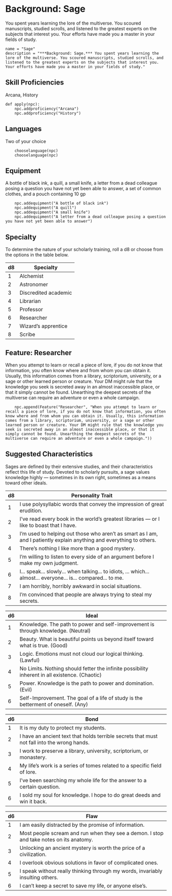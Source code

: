 # Background: Sage
You spent years learning the lore of the multiverse. You scoured manuscripts, studied scrolls, and listened to the greatest experts on the subjects that interest you. Your efforts have made you a master in your fields of study.

```
name = "Sage"
description = "***Background: Sage.*** You spent years learning the lore of the multiverse. You scoured manuscripts, studied scrolls, and listened to the greatest experts on the subjects that interest you. Your efforts have made you a master in your fields of study."
```

## Skill Proficiencies
Arcana, History

```
def apply(npc):
    npc.addproficiency("Arcana")
    npc.addproficiency("History")
```

## Languages
Two of your choice

```
    chooselanguage(npc)
    chooselanguage(npc)
```

## Equipment
A bottle of black ink, a quill, a small knife, a letter from a dead colleague posing a question you have not yet been able to answer, a set of common clothes, and a pouch containing 10 gp

```
    npc.addequipment("A bottle of black ink")
    npc.addequipment("A quill")
    npc.addequipment("A small knife")
    npc.addequipment("A letter from a dead colleague posing a question you have not yet been able to answer")
```

## Specialty
To determine the nature of your scholarly training, roll a d8 or choose from the options in the table below.

d8|Specialty
--|----
1|Alchemist
2|Astronomer
3|Discredited academic
4|Librarian
5|Professor
6|Researcher
7|Wizard’s apprentice
8|Scribe


## Feature: Researcher
When you attempt to learn or recall a piece of lore, if you do not know that information, you often know where and from whom you can obtain it. Usually, this information comes from a library, scriptorium, university, or a sage or other learned person or creature. Your DM might rule that the knowledge you seek is secreted away in an almost inaccessible place, or that it simply cannot be found. Unearthing the deepest secrets of the multiverse can require an adventure or even a whole campaign.

```
    npc.append(Feature("Researcher", "When you attempt to learn or recall a piece of lore, if you do not know that information, you often know where and from whom you can obtain it. Usually, this information comes from a library, scriptorium, university, or a sage or other learned person or creature. Your DM might rule that the knowledge you seek is secreted away in an almost inaccessible place, or that it simply cannot be found. Unearthing the deepest secrets of the multiverse can require an adventure or even a whole campaign."))
```

## Suggested Characteristics
Sages are defined by their extensive studies, and their characteristics reflect this life of study. Devoted to scholarly pursuits, a sage values knowledge highly — sometimes in its own right, sometimes as a means toward other ideals.

d8|Personality Trait
--|-----------------
1|I use polysyllabic words that convey the impression of great erudition.
2|I’ve read every book in the world’s greatest libraries — or I like to boast that I have.
3|I’m used to helping out those who aren’t as smart as I am, and I patiently explain anything and everything to others.
4|There’s nothing I like more than a good mystery.
5|I’m willing to listen to every side of an argument before I make my own judgment.
6|I... speak... slowly... when talking... to idiots, ... which... almost... everyone... is... compared... to me.
7|I am horribly, horribly awkward in social situations.
8|I’m convinced that people are always trying to steal my secrets.

d6|Ideal
--|----
1|Knowledge. The path to power and self-improvement is through knowledge. (Neutral)
2|Beauty. What is beautiful points us beyond itself toward what is true. (Good)
3|Logic. Emotions must not cloud our logical thinking. (Lawful)
4|No Limits. Nothing should fetter the infinite possibility inherent in all existence. (Chaotic)
5|Power. Knowledge is the path to power and domination. (Evil)
6|Self-Improvement. The goal of a life of study is the betterment of oneself. (Any)

d6|Bond
--|----
1|It is my duty to protect my students.
2|I have an ancient text that holds terrible secrets that must not fall into the wrong hands.
3|I work to preserve a library, university, scriptorium, or monastery.
4|My life’s work is a series of tomes related to a specific field of lore.
5|I’ve been searching my whole life for the answer to a certain question.
6|I sold my soul for knowledge. I hope to do great deeds and win it back.

d6|Flaw
--|----
1|I am easily distracted by the promise of information.
2|Most people scream and run when they see a demon. I stop and take notes on its anatomy.
3|Unlocking an ancient mystery is worth the price of a civilization.
4|I overlook obvious solutions in favor of complicated ones.
5|I speak without really thinking through my words, invariably insulting others.
6|I can’t keep a secret to save my life, or anyone else’s.
